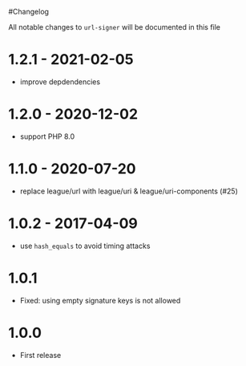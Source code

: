 #Changelog

All notable changes to `url-signer` will be documented in this file

# 1.2.1 - 2021-02-05

- improve depdendencies

# 1.2.0 - 2020-12-02

- support PHP 8.0

# 1.1.0 - 2020-07-20

- replace league/url with league/uri & league/uri-components (#25)

# 1.0.2 - 2017-04-09
- use `hash_equals` to avoid timing attacks

# 1.0.1
- Fixed: using empty signature keys is not allowed

# 1.0.0
- First release
